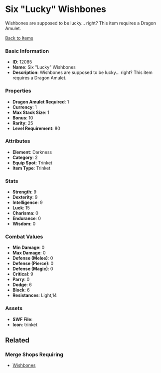 # Six "Lucky" Wishbones

Wishbones are supposed to be lucky... right? This item requires a Dragon Amulet.

[Back to Items](../items.md)

### Basic Information

- **ID**: 12085
- **Name**: Six &quot;Lucky&quot; Wishbones
- **Description**: Wishbones are supposed to be lucky... right? This item requires a Dragon Amulet.

### Properties

- **Dragon Amulet Required**: 1
- **Currency**: 1
- **Max Stack Size**: 1
- **Bonus**: 10
- **Rarity**: 25
- **Level Requirement**: 80

### Attributes

- **Element**: Darkness
- **Category**: 2
- **Equip Spot**: Trinket
- **Item Type**: Trinket

### Stats

- **Strength**: 9
- **Dexterity**: 9
- **Intelligence**: 9
- **Luck**: 15
- **Charisma**: 0
- **Endurance**: 0
- **Wisdom**: 0

### Combat Values

- **Min Damage**: 0
- **Max Damage**: 0
- **Defense (Melee)**: 0
- **Defense (Pierce)**: 0
- **Defense (Magic)**: 0
- **Critical**: 9
- **Parry**: 0
- **Dodge**: 6
- **Block**: 6
- **Resistances**: Light,14

### Assets

- **SWF File**: 
- **Icon**: trinket

## Related

### Merge Shops Requiring

- [Wishbones](../merge-shops/92-wishbones.md)

